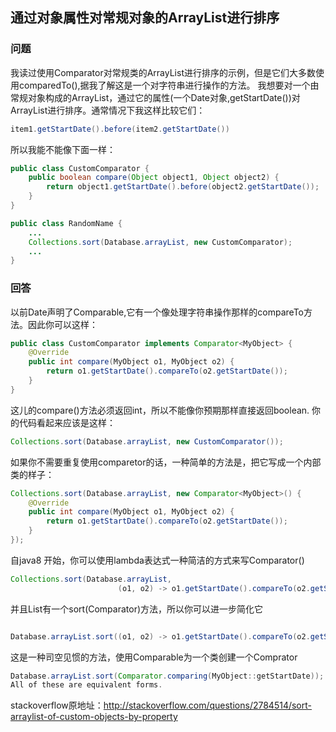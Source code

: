 ﻿

## 通过对象属性对常规对象的ArrayList进行排序

### 问题
我读过使用Comparator对常规类的ArrayList进行排序的示例，但是它们大多数使用comparedTo(),据我了解这是一个对字符串进行操作的方法。
我想要对一个由常规对象构成的ArrayList，通过它的属性(一个Date对象,getStartDate())对ArrayList进行排序。通常情况下我这样比较它们：
```java
item1.getStartDate().before(item2.getStartDate())
```
所以我能不能像下面一样：
```java
public class CustomComparator {
    public boolean compare(Object object1, Object object2) {
        return object1.getStartDate().before(object2.getStartDate());
    }
}

public class RandomName {
    ...
    Collections.sort(Database.arrayList, new CustomComparator);
    ...
}
```

### 回答
 以前Date声明了Comparable,它有一个像处理字符串操作那样的compareTo方法。因此你可以这样：
```java
public class CustomComparator implements Comparator<MyObject> {
    @Override
    public int compare(MyObject o1, MyObject o2) {
        return o1.getStartDate().compareTo(o2.getStartDate());
    }
}
```
这儿的compare()方法必须返回int，所以不能像你预期那样直接返回boolean.
你的代码看起来应该是这样：
```java
Collections.sort(Database.arrayList, new CustomComparator());
```
如果你不需要重复使用comparetor的话，一种简单的方法是，把它写成一个内部类的样子：
```java
Collections.sort(Database.arrayList, new Comparator<MyObject>() {
    @Override
    public int compare(MyObject o1, MyObject o2) {
        return o1.getStartDate().compareTo(o2.getStartDate());
    }
});
```
自java8 开始，你可以使用lambda表达式一种简洁的方式来写Comparator()
```java
Collections.sort(Database.arrayList, 
                        (o1, o2) -> o1.getStartDate().compareTo(o2.getStartDate()));
```
并且List有一个sort(Comparator)方法，所以你可以进一步简化它
```java

Database.arrayList.sort((o1, o2) -> o1.getStartDate().compareTo(o2.getStartDate()));
```
这是一种司空见惯的方法，使用Comparable为一个类创建一个Comprator
```java
Database.arrayList.sort(Comparator.comparing(MyObject::getStartDate));
All of these are equivalent forms.
```

stackoverflow原地址：http://stackoverflow.com/questions/2784514/sort-arraylist-of-custom-objects-by-property

 
 







